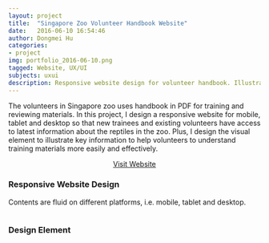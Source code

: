 ```yaml
---
layout: project
title:  "Singapore Zoo Volunteer Handbook Website"
date:   2016-06-10 16:54:46
author: Dongmei Hu
categories:
- project
img: portfolio_2016-06-10.png
tagged: Website, UX/UI
subjects: uxui
description: Responsive website design for volunteer handbook. Illustration and data visualization.
---
```


The volunteers in Singapore zoo uses handbook in PDF for training and reviewing materials. In this project, I design a responsive website for mobile, tablet and desktop so that new trainees and existing volunteers have access to latest information about the reptiles in the zoo. Plus, I design the visual element to illustrate key information to help volunteers to understand training materials more easily and effectively. 

<div style="margin:auto; text-align:center;">
    <a href="https://dongmei.github.io/rr-handbook/" target="_blank" class="btn btn-theme">Visit Website</a>
</div>	

<div class = "heading-block">
	<h3> Responsive Website Design</h3>
</div>

Contents are fluid on different platforms, i.e. mobile, tablet and desktop.

<img class="center-img topmargin bottommargin-lg" src="{{ site.baseurl }}/assets/img/project/2016-06-10/responsive.png" alt="" title="">



<div class = "heading-block">
	<h3> Design Element</h3>
</div>

<img class="center-img topmargin bottommargin-lg" src="{{ site.baseurl }}/assets/img/project/2016-06-10/color-scheme.png" alt="" title="">

<img class="center-img topmargin bottommargin-lg" src="{{ site.baseurl }}/assets/img/project/2016-06-10/card-design.png" alt="" title="">

<img class="center-img topmargin bottommargin-lg" src="{{ site.baseurl }}/assets/img/project/2016-06-10/info-illustration.png" alt="" title="">